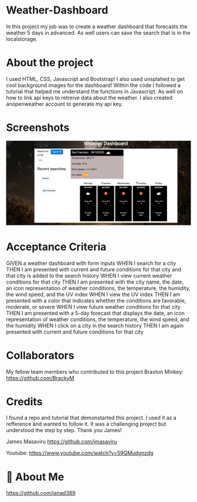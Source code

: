# Weather-Dashboard
In this project my job was to create a weather dashboard that forecasts the weather 5 days in advanced. As well users can save the search that is in the localstorage.

# About the project
I used HTML, CSS, Javascript and Bootstrap! I also used unsplahed to get cool background images for the dashboard!
Within the code I followed a tutorial that helped me understand the functions in Javascript. As well on how to link api keys to retreive data about the weather. I also created anopenweather account to generate my api key. 


# Screenshots
![App Screenshot](/Assets/Screen%20Shot%202022-09-12%20at%2012.12.05%20PM.png)
# Acceptance Criteria
GIVEN a weather dashboard with form inputs
WHEN I search for a city
THEN I am presented with current and future conditions for that city and that city is added to the search history
WHEN I view current weather conditions for that city
THEN I am presented with the city name, the date, an icon representation of weather conditions, the temperature, the humidity, the wind speed, and the UV index
WHEN I view the UV index
THEN I am presented with a color that indicates whether the conditions are favorable, moderate, or severe
WHEN I view future weather conditions for that city
THEN I am presented with a 5-day forecast that displays the date, an icon representation of weather conditions, the temperature, the wind speed, and the humidity
WHEN I click on a city in the search history
THEN I am again presented with current and future conditions for that city

# Collaborators

My fellow team members who contributed to this project
Braxton Minkey: https://github.com/BrackyM



# Credits
I found a repo and tutorial that demonstarted this project. I used it as a refference and wanted to follow it. It was a challenging project but understood the step by step. Thank you James!

James Masaviru
https://github.com/jmasaviru

Youtube:
https://www.youtube.com/watch?v=59QMudgnzdg

# 🚀 About Me

https://github.com/ianad389